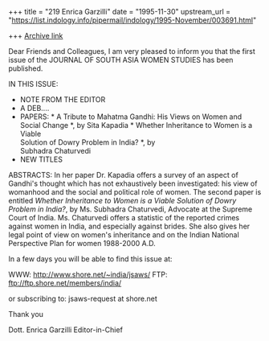 +++
title = "219 Enrica Garzilli"
date = "1995-11-30"
upstream_url = "https://list.indology.info/pipermail/indology/1995-November/003691.html"

+++
[Archive link](https://list.indology.info/pipermail/indology/1995-November/003691.html)

Dear Friends and Colleagues, 
I am very pleased to inform you that the 
first issue of the JOURNAL  OF  SOUTH  ASIA  WOMEN  STUDIES has been 
published. 

IN THIS ISSUE:

- NOTE FROM THE EDITOR
- A DEB....
- PAPERS: * A Tribute to Mahatma Gandhi: His Views on 
	    Women and Social Change *, by Sita Kapadia
	  * Whether Inheritance to Women is a Viable            
	    Solution of Dowry Problem in India? *, by                       
	    Subhadra Chaturvedi 
- NEW TITLES

ABSTRACTS:
In her paper Dr. Kapadia offers a survey of an 
aspect of Gandhi's thought which has not exhaustively been 
investigated: his view of womanhood and the social and political 
role of women.
The second paper is entitled *Whether Inheritance to Women is a 
Viable Solution of Dowry Problem in India?*, by Ms. Subhadra 
Chaturvedi, Advocate at the Supreme Court of India.
Ms. Chaturvedi offers a statistic of the reported crimes against 
women in India, and especially against brides. She also gives her legal 
point of view on women's inheritance and on the Indian National 
Perspective Plan for women 1988-2000 A.D.

In a few days you will be able to find this issue at: 

WWW: http://www.shore.net/~india/jsaws/
FTP: ftp://ftp.shore.net/members/india/   

or subscribing to:
jsaws-request at shore.net 


Thank you

Dott. Enrica Garzilli
Editor-in-Chief






